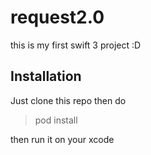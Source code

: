 # request2.0
this is my first swift 3 project :D

## Installation

Just clone this repo then do

> pod install

then run it on your xcode
